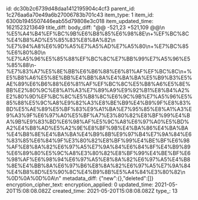 id: dc30b2c6739d48daa1412195904c4cf3
parent_id: 1c276aa6a70e49a6b27006783b701c43
item_type: 1
item_id: 6300b1945507446eab55d79808e3c018
item_updated_time: 1621523213649
title_diff: 
body_diff: "@@ -521,23 +521,109 @@\\n %E5%A4%B4%EF%BC%9B%E6%B8%85%E6%98%8E\\n+%EF%BC%8C%E4%B8%AD%E5%85%83%E8%8A%82\\n %E7%94%A8%E6%9D%A5%E7%A5%AD%E7%A5%80\\n+%E7%BC%85%E6%80%80\\n %E7%A5%96%E5%85%88%EF%BC%8C%E7%BB%99%E7%A5%96%E5%85%88\\n-%E7%83%A7%E5%8E%BB%E6%B6%88%E6%81%AF%EF%BC%8C\\n+%E5%B8%A6%E5%8E%BB%E4%BB%8A%E4%BA%BA%E5%B9%B3%E5%AE%89%E6%B6%88%E6%81%AF%EF%BC%8C%E5%B8%A6%E5%8E%BB%E2%80%9C%E8%A1%A3%E7%89%A9%E9%92%B1%E8%B4%A2%E2%80%9D%EF%BC%8C%E5%B8%8C%E6%9C%9B%E7%A5%96%E5%85%88%E5%9C%A8%E9%82%A3%E8%BE%B9%E4%B9%9F%E8%83%BD%E5%AE%89%E5%BF%83%E9%A1%BA%E7%95%85%E8%A1%A3%E9%A3%9F%E6%97%A0%E5%BF%A7%E3%80%82%E8%BF%99%E4%BA%9B%E9%83%BD%E6%98%AF%E5%9C%A8%E6%97%A0%E5%BD%A2%E4%B8%AD%E5%A2%9E%E8%BF%9B%E4%BA%86%E4%BA%BA%E4%B8%8E%E4%BA%BA%E4%B9%8B%E9%97%B4%E7%9A%84%E6%83%85%E6%84%9F%E3%80%82%E8%BF%99%E4%BE%BF%E6%98%AF%E8%8A%82%E6%97%A5%E7%9A%84%E6%84%8F%E4%B9%89%E6%89%80%E5%9C%A8%E3%80%82%E8%BF%99%E4%BE%BF%E6%98%AF%E6%98%94%E6%97%A5%E8%8A%82%E6%97%A5%E4%B8%8E%E4%BB%8A%E6%97%B6%E8%8A%82%E6%97%A5%E7%9A%84%E4%B8%8D%E5%90%8C%E4%B9%8B%E5%A4%84%E3%80%82\\n %0D%0A%0D%0A\\n"
metadata_diff: {"new":{},"deleted":[]}
encryption_cipher_text: 
encryption_applied: 0
updated_time: 2021-05-20T15:08:08.082Z
created_time: 2021-05-20T15:08:08.082Z
type_: 13